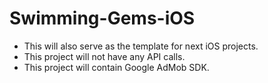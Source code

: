 # Swimming-Gems-iOS
- This will also serve as the template for next iOS projects.
- This project will not have any API calls.
- This project will contain Google AdMob SDK.
